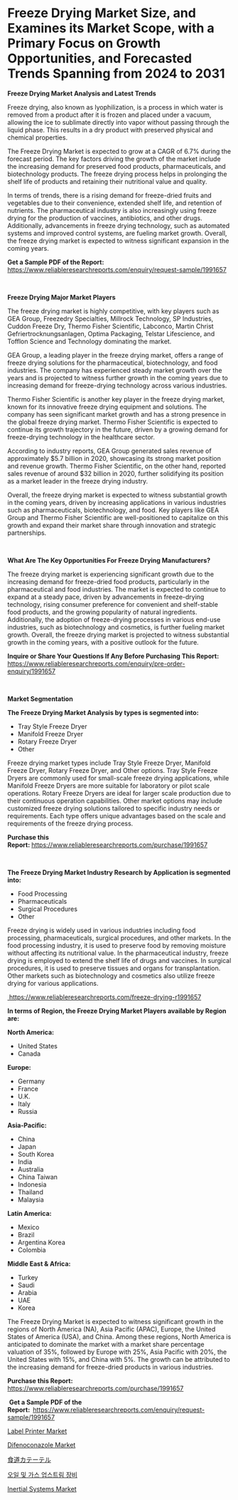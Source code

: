 <p><h1>Freeze Drying Market Size, and Examines its Market Scope, with a Primary Focus on Growth Opportunities, and Forecasted Trends Spanning from 2024 to 2031</h1></p><p><strong>Freeze Drying Market Analysis and Latest Trends</strong></p>
<p><p>Freeze drying, also known as lyophilization, is a process in which water is removed from a product after it is frozen and placed under a vacuum, allowing the ice to sublimate directly into vapor without passing through the liquid phase. This results in a dry product with preserved physical and chemical properties.</p><p>The Freeze Drying Market is expected to grow at a CAGR of 6.7% during the forecast period. The key factors driving the growth of the market include the increasing demand for preserved food products, pharmaceuticals, and biotechnology products. The freeze drying process helps in prolonging the shelf life of products and retaining their nutritional value and quality.</p><p>In terms of trends, there is a rising demand for freeze-dried fruits and vegetables due to their convenience, extended shelf life, and retention of nutrients. The pharmaceutical industry is also increasingly using freeze drying for the production of vaccines, antibiotics, and other drugs. Additionally, advancements in freeze drying technology, such as automated systems and improved control systems, are fueling market growth. Overall, the freeze drying market is expected to witness significant expansion in the coming years.</p></p>
<p><strong>Get a Sample PDF of the Report:&nbsp;</strong> <a href="https://www.reliableresearchreports.com/enquiry/request-sample/1991657">https://www.reliableresearchreports.com/enquiry/request-sample/1991657</a></p>
<p>&nbsp;</p>
<p><strong>Freeze Drying Major Market Players</strong></p>
<p><p>The freeze drying market is highly competitive, with key players such as GEA Group, Freezedry Specialties, Millrock Technology, SP Industries, Cuddon Freeze Dry, Thermo Fisher Scientific, Labconco, Martin Christ Gefriertrocknungsanlagen, Optima Packaging, Telstar Lifescience, and Tofflon Science and Technology dominating the market. </p><p>GEA Group, a leading player in the freeze drying market, offers a range of freeze drying solutions for the pharmaceutical, biotechnology, and food industries. The company has experienced steady market growth over the years and is projected to witness further growth in the coming years due to increasing demand for freeze-drying technology across various industries.</p><p>Thermo Fisher Scientific is another key player in the freeze drying market, known for its innovative freeze drying equipment and solutions. The company has seen significant market growth and has a strong presence in the global freeze drying market. Thermo Fisher Scientific is expected to continue its growth trajectory in the future, driven by a growing demand for freeze-drying technology in the healthcare sector.</p><p>According to industry reports, GEA Group generated sales revenue of approximately $5.7 billion in 2020, showcasing its strong market position and revenue growth. Thermo Fisher Scientific, on the other hand, reported sales revenue of around $32 billion in 2020, further solidifying its position as a market leader in the freeze drying industry.</p><p>Overall, the freeze drying market is expected to witness substantial growth in the coming years, driven by increasing applications in various industries such as pharmaceuticals, biotechnology, and food. Key players like GEA Group and Thermo Fisher Scientific are well-positioned to capitalize on this growth and expand their market share through innovation and strategic partnerships.</p></p>
<p>&nbsp;</p>
<p><strong>What Are The Key Opportunities For Freeze Drying Manufacturers?</strong></p>
<p><p>The freeze drying market is experiencing significant growth due to the increasing demand for freeze-dried food products, particularly in the pharmaceutical and food industries. The market is expected to continue to expand at a steady pace, driven by advancements in freeze-drying technology, rising consumer preference for convenient and shelf-stable food products, and the growing popularity of natural ingredients. Additionally, the adoption of freeze-drying processes in various end-use industries, such as biotechnology and cosmetics, is further fueling market growth. Overall, the freeze drying market is projected to witness substantial growth in the coming years, with a positive outlook for the future.</p></p>
<p><strong>Inquire or Share Your Questions If Any Before Purchasing This Report:</strong> <a href="https://www.reliableresearchreports.com/enquiry/pre-order-enquiry/1991657">https://www.reliableresearchreports.com/enquiry/pre-order-enquiry/1991657</a></p>
<p>&nbsp;</p>
<p><strong>Market Segmentation</strong></p>
<p><strong>The Freeze Drying Market Analysis by types is segmented into:</strong></p>
<p><ul><li>Tray Style Freeze Dryer</li><li>Manifold Freeze Dryer</li><li>Rotary Freeze Dryer</li><li>Other</li></ul></p>
<p><p>Freeze drying market types include Tray Style Freeze Dryer, Manifold Freeze Dryer, Rotary Freeze Dryer, and Other options. Tray Style Freeze Dryers are commonly used for small-scale freeze drying applications, while Manifold Freeze Dryers are more suitable for laboratory or pilot scale operations. Rotary Freeze Dryers are ideal for larger scale production due to their continuous operation capabilities. Other market options may include customized freeze drying solutions tailored to specific industry needs or requirements. Each type offers unique advantages based on the scale and requirements of the freeze drying process.</p></p>
<p><strong>Purchase this Report:&nbsp;</strong><a href="https://www.reliableresearchreports.com/purchase/1991657">https://www.reliableresearchreports.com/purchase/1991657</a></p>
<p>&nbsp;</p>
<p><strong>The Freeze Drying Market Industry Research by Application is segmented into:</strong></p>
<p><ul><li>Food Processing</li><li>Pharmaceuticals</li><li>Surgical Procedures</li><li>Other</li></ul></p>
<p><p>Freeze drying is widely used in various industries including food processing, pharmaceuticals, surgical procedures, and other markets. In the food processing industry, it is used to preserve food by removing moisture without affecting its nutritional value. In the pharmaceutical industry, freeze drying is employed to extend the shelf life of drugs and vaccines. In surgical procedures, it is used to preserve tissues and organs for transplantation. Other markets such as biotechnology and cosmetics also utilize freeze drying for various applications.</p></p>
<p><a href="https://www.reliableresearchreports.com/freeze-drying-r1991657">&nbsp;https://www.reliableresearchreports.com/freeze-drying-r1991657</a></p>
<p><strong>In terms of Region, the Freeze Drying Market Players available by Region are:</strong></p>
<p>
    <p> <strong> North America: </strong>
        <ul>
            <li>United States</li>
            <li>Canada</li>
        </ul>
        </p> 
    <p> <strong> Europe: </strong>
        <ul>
            <li>Germany</li>
            <li>France</li>
            <li>U.K.</li>
            <li>Italy</li>
            <li>Russia</li>
        </ul>
        </p> 
    <p> <strong> Asia-Pacific: </strong>
        <ul>
            <li>China</li>
            <li>Japan</li>
            <li>South Korea</li>
            <li>India</li>
            <li>Australia</li>
            <li>China Taiwan</li>
            <li>Indonesia</li>
            <li>Thailand</li>
            <li>Malaysia</li>
        </ul>
        </p> 
    <p> <strong> Latin America: </strong>
        <ul>
            <li>Mexico</li>
            <li>Brazil</li>
            <li>Argentina Korea</li>
            <li>Colombia</li>
        </ul>
        </p> 
    <p> <strong> Middle East & Africa: </strong>
        <ul>
            <li>Turkey</li>
            <li>Saudi</li>
            <li>Arabia</li>
            <li>UAE</li>
            <li>Korea</li>
        </ul>
    </p>
    </p>
<p><p>The Freeze Drying Market is expected to witness significant growth in the regions of North America (NA), Asia Pacific (APAC), Europe, the United States of America (USA), and China. Among these regions, North America is anticipated to dominate the market with a market share percentage valuation of 35%, followed by Europe with 25%, Asia Pacific with 20%, the United States with 15%, and China with 5%. The growth can be attributed to the increasing demand for freeze-dried products in various industries.</p></p>
<p><strong>Purchase this Report: </strong><a href="https://www.reliableresearchreports.com/purchase/1991657">https://www.reliableresearchreports.com/purchase/1991657</a></p>
<p>&nbsp;<strong>Get a Sample PDF of the Report:&nbsp;&nbsp;</strong><a href="https://www.reliableresearchreports.com/enquiry/request-sample/1991657">https://www.reliableresearchreports.com/enquiry/request-sample/1991657</a></p>
<p><strong></strong></p>
<p><p><a href="https://view.publitas.com/reportprime-1/label-printer-market-analysis-its-cagr-market-segmentation-and-global-industry-overview/">Label Printer Market</a></p><p><a href="https://issuu.com/reportprime-2/docs/difenoconazole-market-size-2030.pptx">Difenoconazole Market</a></p><p><a href="https://github.com/hilmi-2a/Market-Research-Report-List-1/blob/main/550588127722.md">食道カテーテル</a></p><p><a href="https://github.com/BrettWeberrt8767765/Market-Research-Report-List-1/blob/main/781156225296.md">오일 및 가스 업스트림 장비</a></p><p><a href="https://github.com/jerrycopelandthomaswsqd8q/Market-Research-Report-List-2/blob/main/inertial-systems-market.md">Inertial Systems Market</a></p></p>